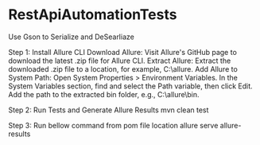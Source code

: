 # RestApiAutomationTests
Use Gson to Serialize and DeSearliaze

Step 1: Install Allure CLI
                 Download Allure: Visit Allure's GitHub page to download the latest .zip file for Allure CLI.
                 Extract Allure: Extract the downloaded .zip file to a location, for example, C:\allure.
                 Add Allure to System Path:
                 Open System Properties > Environment Variables.
                 In the System Variables section, find and select the Path variable, then click Edit.
                 Add the path to the extracted bin folder, e.g., C:\allure\bin.

Step 2: Run Tests and Generate Allure Results
mvn clean test

Step 3: Run bellow command from pom file location
        allure serve allure-results

 